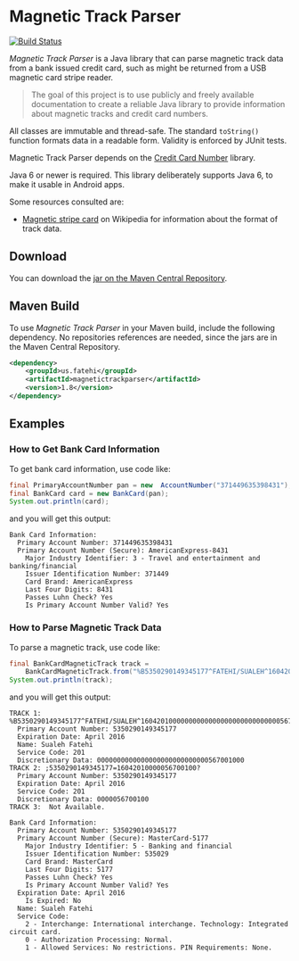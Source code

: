 # Magnetic Track Parser

[![Build Status](https://travis-ci.org/sualeh/magnetictrackparser.svg?branch=master)](https://travis-ci.org/sualeh/magnetictrackparser)

*Magnetic Track Parser* is a Java library that can parse magnetic track data from a bank issued credit card, such as might be returned from a USB magnetic card stripe reader. 

> The goal of this project is to use publicly and freely available documentation to create a reliable Java library to provide information about magnetic tracks and credit card numbers.

All classes are immutable and thread-safe. The standard `toString()` function formats data in a readable form. Validity is enforced by JUnit tests. 

Magnetic Track Parser depends on the [Credit Card Number](https://github.com/sualeh/credit_card_number) library.

Java 6 or newer is required. This library deliberately supports Java 6, to make it usable in Android apps.

Some resources consulted are:
* [Magnetic stripe card](http://en.wikipedia.org/wiki/Magnetic_stripe_card) on Wikipedia for information about the format of track data.

## Download

You can download the [jar on the Maven Central Repository](http://search.maven.org/#search%7Cga%7C1%7Ca%3A%22magnetictrackparser%22).

## Maven Build

To use *Magnetic Track Parser* in your Maven build, include the following dependency. No repositories references are needed, since the jars are in the Maven Central Repository.
```xml
<dependency>
    <groupId>us.fatehi</groupId>
    <artifactId>magnetictrackparser</artifactId>
    <version>1.8</version>
</dependency>
```

## Examples

### How to Get Bank Card Information

To get bank card information, use code like:
```java
final PrimaryAccountNumber pan = new  AccountNumber("371449635398431");
final BankCard card = new BankCard(pan);
System.out.println(card);
```
and you will get this output:
```
Bank Card Information: 
  Primary Account Number: 371449635398431
  Primary Account Number (Secure): AmericanExpress-8431
    Major Industry Identifier: 3 - Travel and entertainment and banking/financial
    Issuer Identification Number: 371449
    Card Brand: AmericanExpress
    Last Four Digits: 8431
    Passes Luhn Check? Yes
    Is Primary Account Number Valid? Yes
```

### How to Parse Magnetic Track Data

To parse a magnetic track, use code like:
```java
final BankCardMagneticTrack track = 
    BankCardMagneticTrack.from("%B5350290149345177^FATEHI/SUALEH^16042010000000000000000000000000000567001000?;5350290149345177=16042010000056700100?");
System.out.println(track);
```
and you will get this output:
```
TRACK 1: %B5350290149345177^FATEHI/SUALEH^16042010000000000000000000000000000567001000?
  Primary Account Number: 5350290149345177
  Expiration Date: April 2016
  Name: Sualeh Fatehi
  Service Code: 201
  Discretionary Data: 0000000000000000000000000000567001000
TRACK 2: ;5350290149345177=16042010000056700100?
  Primary Account Number: 5350290149345177
  Expiration Date: April 2016
  Service Code: 201
  Discretionary Data: 0000056700100
TRACK 3:  Not Available.

Bank Card Information: 
  Primary Account Number: 5350290149345177
  Primary Account Number (Secure): MasterCard-5177
    Major Industry Identifier: 5 - Banking and financial
    Issuer Identification Number: 535029
    Card Brand: MasterCard
    Last Four Digits: 5177
    Passes Luhn Check? Yes
    Is Primary Account Number Valid? Yes
  Expiration Date: April 2016
    Is Expired: No
  Name: Sualeh Fatehi
  Service Code: 
    2 - Interchange: International interchange. Technology: Integrated circuit card.
    0 - Authorization Processing: Normal.
    1 - Allowed Services: No restrictions. PIN Requirements: None.
```
